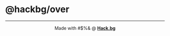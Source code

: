 # @hackbg/over

<div align="center">

---

Made with #$%& @ [**Hack.bg**](https://foss.hack.bg)

</div>
